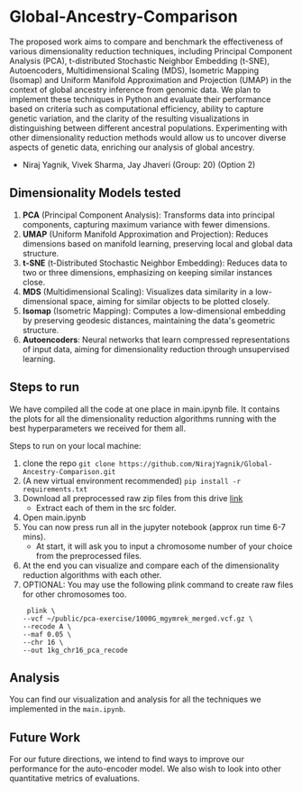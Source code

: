 # Global-Ancestry-Comparison
The proposed work aims to compare and benchmark the effectiveness of various dimensionality reduction techniques, including Principal Component Analysis (PCA), t-distributed Stochastic Neighbor Embedding (t-SNE), Autoencoders, Multidimensional Scaling (MDS), Isometric Mapping (Isomap) and Uniform Manifold Approximation and Projection (UMAP) in the context of global ancestry inference from genomic data. We plan to implement these techniques in Python and evaluate their performance based on criteria such as computational efficiency, ability to capture genetic variation, and the clarity of the resulting visualizations in distinguishing between different ancestral populations. Experimenting with other dimensionality reduction methods would allow us to uncover diverse aspects of genetic data, enriching our analysis of global ancestry.

- Niraj Yagnik, Vivek Sharma, Jay Jhaveri (Group: 20) (Option 2)


## Dimensionality Models tested
1. **PCA** (Principal Component Analysis): Transforms data into principal components, capturing maximum variance with fewer dimensions.
2. **UMAP** (Uniform Manifold Approximation and Projection): Reduces dimensions based on manifold learning, preserving local and global data structure.
3. **t-SNE** (t-Distributed Stochastic Neighbor Embedding): Reduces data to two or three dimensions, emphasizing on keeping similar instances close.
4. **MDS** (Multidimensional Scaling): Visualizes data similarity in a low-dimensional space, aiming for similar objects to be plotted closely.
5. **Isomap** (Isometric Mapping): Computes a low-dimensional embedding by preserving geodesic distances, maintaining the data's geometric structure.
6. **Autoencoders**: Neural networks that learn compressed representations of input data, aiming for dimensionality reduction through unsupervised learning.


## Steps to run

We have compiled all the code at one place in main.ipynb file. It contains the plots for all the dimensionality reduction algorithms running with the best hyperparameters we received for them all.

Steps to run on your local machine:

1. clone the repo `git clone https://github.com/NirajYagnik/Global-Ancestry-Comparison.git`
2. (A new virtual environment recommended) `pip install -r requirements.txt`
3. Download all preprocessed raw zip files from this drive [link](https://drive.google.com/drive/folders/1x_wgb0GMv1P-MgQGI-pufjn-XgcSToi8?usp=sharing)
    - Extract each of them in the src folder.
4. Open main.ipynb
5. You can now press run all in the jupyter notebook (approx run time 6-7 mins).
    - At start, it will ask you to input a chromosome number of your choice from the preprocessed files.
6. At the end you can visualize and compare each of the dimensionality reduction algorithms with each other.
7. OPTIONAL: You may use the following plink command to create raw files for other chromosomes too.
    ```
     plink \
    --vcf ~/public/pca-exercise/1000G_mgymrek_merged.vcf.gz \
    --recode A \
    --maf 0.05 \
    --chr 16 \
    --out 1kg_chr16_pca_recode
    ```

## Analysis
You can find our visualization and analysis for all the techniques we implemented in the `main.ipynb`.


## Future Work
For our future directions, we intend to find ways to improve our performance for the auto-encoder model. We also wish to look into other quantitative metrics of evaluations.
